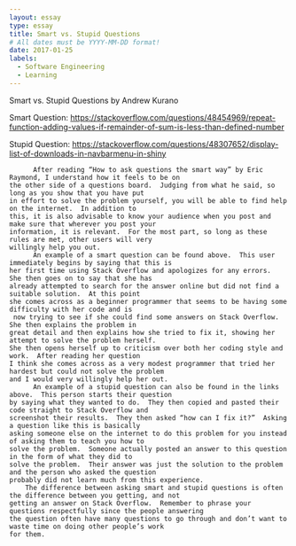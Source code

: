 ```yaml
---
layout: essay
type: essay
title: Smart vs. Stupid Questions
# All dates must be YYYY-MM-DD format!
date: 2017-01-25
labels:
  - Software Engineering
  - Learning
---
```


Smart vs. Stupid Questions
by Andrew Kurano

Smart Question:
https://stackoverflow.com/questions/48454969/repeat-function-adding-values-if-remainder-of-sum-is-less-than-defined-number


Stupid Question:
https://stackoverflow.com/questions/48307652/display-list-of-downloads-in-navbarmenu-in-shiny


          After reading “How to ask questions the smart way” by Eric Raymond, I understand how it feels to be on 
    the other side of a questions board.  Judging from what he said, so long as you show that you have put 
    in effort to solve the problem yourself, you will be able to find help on the internet.  In addition to 
    this, it is also advisable to know your audience when you post and make sure that wherever you post your 
    information, it is relevant.  For the most part, so long as these rules are met, other users will very 
    willingly help you out.
          An example of a smart question can be found above.  This user immediately begins by saying that this is 
    her first time using Stack Overflow and apologizes for any errors.  She then goes on to say that she has
    already attempted to search for the answer online but did not find a suitable solution.  At this point 
    she comes across as a beginner programmer that seems to be having some difficulty with her code and is 
     now trying to see if she could find some answers on Stack Overflow.  She then explains the problem in 
    great detail and then explains how she tried to fix it, showing her attempt to solve the problem herself.  
    She then opens herself up to criticism over both her coding style and work.  After reading her question 
    I think she comes across as a very modest programmer that tried her hardest but could not solve the problem 
    and I would very willingly help her out.
          An example of a stupid question can also be found in the links above.  This person starts their question 
    by saying what they wanted to do.  They then copied and pasted their code straight to Stack Overflow and 
    screenshot their results.  They then asked “how can I fix it?”  Asking a question like this is basically 
    asking someone else on the internet to do this problem for you instead of asking them to teach you how to 
    solve the problem.  Someone actually posted an answer to this question in the form of what they did to 
    solve the problem.  Their answer was just the solution to the problem and the person who asked the question 
    probably did not learn much from this experience.
        The difference between asking smart and stupid questions is often the difference between you getting, and not 
    getting an answer on Stack Overflow.  Remember to phrase your questions respectfully since the people answering 
    the question often have many questions to go through and don’t want to waste time on doing other people’s work 
    for them.
